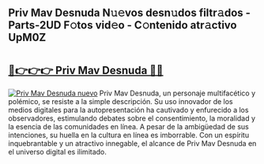 ## Priv Mav Desnuda N𝚞𝚎vos desn𝚞dos filtr𝚊dos - Parts-2UD F𝚘tos vid𝚎o - C𝚘ntenido atr𝚊ctivo UpM0Z

# <h2><a href="http://mb4p2lf.tromn.icu/?c=Priv+Mav+Desnuda">🔗👉👉👉 Priv Mav Desnuda 🔗🔗</a></h2>

[![Priv Mav Desnuda nuevo](https://i.imgur.com/pEAQMta.gif)](http://mb4p2lf.tromn.icu/?c=Priv+Mav+Desnuda)
Priv Mav Desnuda, un personaje multifacético y polémico, se resiste a la simple descripción. Su uso innovador de los medios digitales para la autopresentación ha cautivado y enfurecido a los observadores, estimulando debates sobre el consentimiento, la moralidad y la esencia de las comunidades en línea. A pesar de la ambigüedad de sus intenciones, su huella en la cultura en línea es imborrable. Con un espíritu inquebrantable y un atractivo innegable, el alcance de Priv Mav Desnuda en el universo digital es ilimitado.
